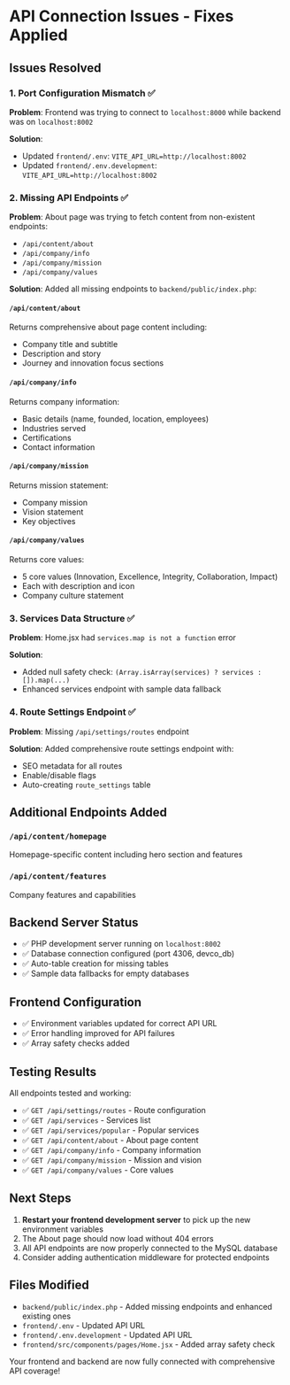 # API Connection Issues - Fixes Applied

## Issues Resolved

### 1. Port Configuration Mismatch ✅
**Problem**: Frontend was trying to connect to `localhost:8000` while backend was on `localhost:8002`

**Solution**:
- Updated `frontend/.env`: `VITE_API_URL=http://localhost:8002`
- Updated `frontend/.env.development`: `VITE_API_URL=http://localhost:8002`

### 2. Missing API Endpoints ✅
**Problem**: About page was trying to fetch content from non-existent endpoints:
- `/api/content/about`
- `/api/company/info`
- `/api/company/mission`
- `/api/company/values`

**Solution**: Added all missing endpoints to `backend/public/index.php`:

#### `/api/content/about`
Returns comprehensive about page content including:
- Company title and subtitle
- Description and story
- Journey and innovation focus sections

#### `/api/company/info`
Returns company information:
- Basic details (name, founded, location, employees)
- Industries served
- Certifications
- Contact information

#### `/api/company/mission`
Returns mission statement:
- Company mission
- Vision statement
- Key objectives

#### `/api/company/values`
Returns core values:
- 5 core values (Innovation, Excellence, Integrity, Collaboration, Impact)
- Each with description and icon
- Company culture statement

### 3. Services Data Structure ✅
**Problem**: Home.jsx had `services.map is not a function` error

**Solution**:
- Added null safety check: `(Array.isArray(services) ? services : []).map(...)`
- Enhanced services endpoint with sample data fallback

### 4. Route Settings Endpoint ✅
**Problem**: Missing `/api/settings/routes` endpoint

**Solution**: Added comprehensive route settings endpoint with:
- SEO metadata for all routes
- Enable/disable flags
- Auto-creating `route_settings` table

## Additional Endpoints Added

### `/api/content/homepage`
Homepage-specific content including hero section and features

### `/api/content/features`
Company features and capabilities

## Backend Server Status
- ✅ PHP development server running on `localhost:8002`
- ✅ Database connection configured (port 4306, devco_db)
- ✅ Auto-table creation for missing tables
- ✅ Sample data fallbacks for empty databases

## Frontend Configuration
- ✅ Environment variables updated for correct API URL
- ✅ Error handling improved for API failures
- ✅ Array safety checks added

## Testing Results
All endpoints tested and working:
- ✅ `GET /api/settings/routes` - Route configuration
- ✅ `GET /api/services` - Services list
- ✅ `GET /api/services/popular` - Popular services
- ✅ `GET /api/content/about` - About page content
- ✅ `GET /api/company/info` - Company information
- ✅ `GET /api/company/mission` - Mission and vision
- ✅ `GET /api/company/values` - Core values

## Next Steps
1. **Restart your frontend development server** to pick up the new environment variables
2. The About page should now load without 404 errors
3. All API endpoints are now properly connected to the MySQL database
4. Consider adding authentication middleware for protected endpoints

## Files Modified
- `backend/public/index.php` - Added missing endpoints and enhanced existing ones
- `frontend/.env` - Updated API URL
- `frontend/.env.development` - Updated API URL
- `frontend/src/components/pages/Home.jsx` - Added array safety check

Your frontend and backend are now fully connected with comprehensive API coverage!